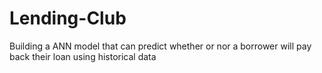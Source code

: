 # Lending-Club
Building a ANN model that can predict whether or nor a borrower will pay back their loan using historical data
